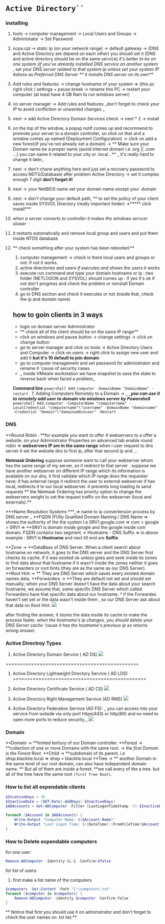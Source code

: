 # `Active Directory`` `
### installing
1. tools -> computer management -> Local Users and Groups -> Administator -> Set Password
1. ncpa.cpl -> static ip (on your network range) -> default gateway -> (DNS and Active Directory are depend on each other) you should set it (DNS and active directory should be on the same service) _it's better to be on one system (if you've alreardy installed DNS service on another system , set your DNS server related to that system ip unless set your  system IP Adress as Preferred DNS Server ** it installs DNS server on its own**_
1. Add rules and features -> change hostname of your system ⇒ (this pc right click / settings + pause break -> rename this PC -> restart your computer (at least have 4 GB Ram to run windows server)
1. on server manager -> Add rules and features _don't forget to check your IP to avoid confliction or unwanted changes _
1. next -> add Active Directory Domain Services check -> next * 2 -> install
1. on the top of the window, a popup notif comes up and recommend to promote your server to a domain controller, so click on that and a window comes up named (Deployment Configuration) -> click on add a new forest(if you've not already set a domain) -> ** Make sure your Domain name be a proper name (avoid internet domain i.e .org || .com ...) you can name it related to your city or .local...** _ it's really hard to change it later_
7. next -> don't chane anything here and just set a recovery password to access NDTS(Database)  after problem Active Directory -> set it complex enough 7 digit **don't forget it!**
1. next -> your NetBIOS name set your domain name except your .domain
1. next -> don't change your default path, ** to set the policy of your client saves inside SYSVOL Directory (really important folder)  ->***** click install***
1. _when a server converts to controller  it makes the windows servcer slower_
1. it restarts automatically and remove local group and users and put them inside NTDS database
1. ** check something after your system has been rebooted:**
	1. computer management -> check is there local users and groups or not: if not it works.
	1. active directories and users _if executes and shows the users it works_
	1. execute run command and type your domain hostname or ip : two folder (NETLOGON and SYSVOL) should comes up : if yes it's ok if not don't progress and check the problem or reinstall Domain controller
	1. go to DNS section and check it executes or not (inside that, check the ip and domain name)

	## how to goin clients in 3 ways
	* login on domain server Administrator
	* ** check all of the client should be on the same IP range**
	* click on windows and pause button -> change settings -> click on change button
	* go to server manager and click on tools -> Active Directory Users and Computer -> click on users -> right click to assign new user and add it **but it's 10 default to join domain**
	* go to computer management and set password for administrator and rename it 'cause of security cases
	* _ inside VMware workstation we have snapshot to save the state to reverse back when faced a problem_

	**Command line**
		```powershell
		Add-Computer -DomainName "DomainName" -restart
		```
		1. Adding Computers Remotely to a Domain  -> _ _***you can use it to remotely add user to domain via windows server  by Powershell***
		```powershell
		Add-Computer -ComputerName "computername" -LocalCredential "computername"\"username" -DomainName "domainname" -Credential "domain"\"domainadminuser" -Restart
		```
### DNS

**Round Robin : **for example you want to offer 4 webservers to  a offer a website.
on your Administrator Properties on advanced tab enable round robin ⇒ **webservers IP are in the same range**
when i user request to dns server it set the website dns to first ip, after that second ip and ...

**Netmask Ordering**
suppose someone want to call your webserver whom has the same range of my server, so it redirect to that server .
suppose we have another webserver on different IP range which its information is available on our dns, it first validate which IP range does the requester have; if has external range it redirect the user to external webserver if has local, redirects it  to our local webserver. it prevents long loading to send requests ** the Netmask Ordering has priority option to change the webservers weight to set the request traffic on the webserver (local and externals).**

***Name Resolution Systems ***_⇒ name to ip convertersion process by DNS server _
**FQDN (FUlly Qualified Domain Naming / DNS Name ⇒ shows the authority of the the system i.e SRV1.google.com ⇒ com > google > SRV1 ⇒ **SRV1 is domain inside google and the google inside com domain. FQDN contains two segment -> Hostname - DNS Suffix ⇒ in above example : SRV1 is **Hostname** and next till end are **Suffix**. 

**Zone -> **DataBase of DNS Server. When a client search about hostname on network, it goes to the DNS server and the DNS Server first checks its cache. if it was existed  ok unless goes and seek inside its zones to find data about that hostname if it wasn't inside the zones neither it goes on forwarders or root hints (they are as the same as our DNS Server).
**Root Hint -> ** They are DNS Server which saves every existed domain names data.
**Forwarders -> **They are default not set and should set manually; when your DNS Server doesn't have the data about your search hostname, we assume that, some specific DNS Server which called Forwarders have that specific data about our hostname. * if the Forwardes haven't set yet or the data wasn't inside them , so our DNS Server ask about that data on Root Hint.
![](/home/cipher/.local/share/AppFlowy/data/images/539a476f-a2e7-4313-9b42-90014b870341.png)

after finding the answer, it stores the data inside its cache to make the process faster.
_when the hostname's ip changes, you should delete your DNS Server cache 'cause it has the hostname's previous ip so returns wrong answer._

### Active Directroy Types
1. Active Directory  Domain Service ( AD DS)
![](/home/cipher/.local/share/AppFlowy/data/images/8b63d11d-6893-4378-91c9-dae5a05b8e16.png)

===============================================
1. Active Directory Lightweight Directory Service ( AD LDS)
===============================================

1. Active Directory Certificate Service ( AD CS)
![](/home/cipher/.local/share/AppFlowy/data/images/6a9f3150-7a03-421b-9bc8-206263984d6c.png)
1. Active Directory Right Management Service (AD RMS)
![](/home/cipher/.local/share/AppFlowy/data/images/f2c5e8e6-2a9d-4e5d-adf4-2da4482f2dc0.png)
1. Active Directory Federation Service (AD FS): _ you can access into your service from outside via only port https(443) or http(80) and no need to open more ports to reduce security._
![](/home/cipher/.local/share/AppFlowy/data/images/141748c0-9ed9-40e8-b0fb-5c2e34f5efab.png)


### Domain
**Domain -> **limited teritury of our Domain controller.
**Forest -> **collection of one or more Domains with the same root. -> _the first Domain is the Forest Root._
**Child -> **subdomain of its parent. i.e shop.blacktie.local ⇒ shop < blacktie.local
**Tree -> ** another Domain in the same level of our root domain, can also have independent domain name. ** But all of them are inside a forest. **we call every of the a tree. but all of the tree have the same root `(first Tree Root)`. 

### How to list all expendable clients 
```powershell
$IncativeDays = 30
$InactiveDate = (GET-Date).AddDays(-$InactiveDays)
$ADAccounts = Get-ADComputer -Filter {LastLogonTimeStamp -lt $InactiveDate} -Properties LastLogonTimeStamp

foreach ($Account in $ADAccounts) {
    Write-Output "Computer Name: $($Account.Name)"
    Write-Output "Last Logon Time: $([DateTime]::FromFileTime($Account.LastLogonTimeStamp))"
}
```

### **How to Delete expendable computers**
for one user:
```powershell
Remove-ADComputer -Identity CL-2 -Confirm:$false 
```

for list of users:
1. first make a list name of the computers
```powershell
$computers  Get-Content -Path "C:\computers.txt"
foreach ($computer in $computers) {
    Remove-ADComputer -identity $computer -Confirm:false
}
```
** Notice that first you should use it on administrator and don't forget to check the user names on .txt list.**
